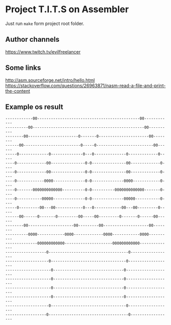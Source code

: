 # Project T.I.T.S on Assembler

Just run `make` form project root folder. 

## Author channels

https://www.twitch.tv/evilfreelancer

## Some links

http://asm.sourceforge.net/intro/hello.html
https://stackoverflow.com/questions/26963871/nasm-read-a-file-and-print-the-content

## Example os result

    ------------00---------------------------------------------00------------
    ----------00-------------------------------------------------00----------
    --------00----------------------0-------0----------------------00--------
    ------00-------------------------0-----0-------------------------00------
    -----0-------------0--------------0---0--------------0-------------0-----
    ----0-------------00---------------0-0---------------00-------------0----
    ----0-------------00---------------0-0---------------00-------------0----
    ----0------------0000--------------0-0--------------0000------------0----
    ----0-------0000000000000----------0-0----------0000000000000-------0----
    ----0-----------00000--------------0-0--------------00000-----------0----
    -----0---------00---00------------0---0------------00---00---------0-----
    ------00------0-------0---------00-----00---------0-------0------00------
    --------00--------------------00---------00--------------------00--------
    ----------0000------------0000-------------0000------------0000----------
    --------------000000000000---------------------000000000000--------------
    ------------------0-----------------------------------0------------------
    -------------------0---------------------------------0-------------------
    --------------------0-------------------------------0--------------------
    --------------------0-------------------------------0--------------------
    --------------------0-------------------------------0--------------------
    --------------------0-------------------------------0--------------------
    -------------------0---------------------------------0-------------------
    ------------------0-----------------------------------0------------------
